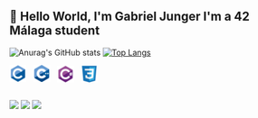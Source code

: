 ## 👋 Hello World, I'm Gabriel Junger I'm a 42 Málaga student

![Anurag's GitHub stats](https://github-readme-stats.vercel.app/api?username=Calliburnn&theme=midnight-purple&show_icons=true) [![Top Langs](https://github-readme-stats.vercel.app/api/top-langs/?username=Calliburnn&theme=midnight-purple&layout=compact)](https://github.com/Calliburnn/github-readme-stats)

<div style="display: flex; align-items: center; gap: 12px;">
    <a href="https://www.cprogramming.com/" target="_blank" rel="noreferrer">
        <img src="https://raw.githubusercontent.com/devicons/devicon/master/icons/c/c-original.svg" alt="C" height="30">
    </a>
    <a href="https://www.w3schools.com/cpp/" target="_blank" rel="noreferrer">
        <img src="https://raw.githubusercontent.com/devicons/devicon/master/icons/cplusplus/cplusplus-original.svg" alt="C++" height="30">
    </a>
    <img src="https://raw.githubusercontent.com/devicons/devicon/master/icons/csharp/csharp-original.svg" alt="C#" height="30">
    <img src="https://raw.githubusercontent.com/devicons/devicon/master/icons/css3/css3-original.svg" alt="CSS" height="30">
</div>
 
  ##
 
<div> 
  <a href="https://instagram.com/gab_junger" target="_blank"><img src="https://img.shields.io/badge/-Instagram-%23E4405F?style=for-the-badge&logo=instagram&logoColor=white" target="_blank"></a>
 <a href="https://discord.gg/Calliburn" target="_blank"><img src="https://img.shields.io/badge/Discord-7289DA?style=for-the-badge&logo=discord&logoColor=white" target="_blank"></a> 
  <a href = "mailto:gabrielrodriguesjunger@gmail.com"><img src="https://img.shields.io/badge/-Gmail-%23333?style=for-the-badge&logo=gmail&logoColor=white" target="_blank"></a>
  
</div>
